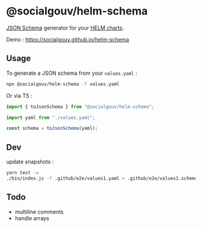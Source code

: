 # @socialgouv/helm-schema

[JSON Schema](https://json-schema.org) generator for your [HELM charts](https://helm.sh).

Demo : https://socialgouv.github.io/helm-schema

## Usage

To generate a JSON schema from your `values.yaml` :

```sh
npx @socialgouv/helm-schema -f values.yaml
```

Or via TS :

```js
import { toJsonSchema } from "@socialgouv/helm-schema";

import yaml from "./values.yaml";

const schema = toJsonSchema(yaml);
```

## Dev

update snapshots :

```sh
yarn test -u
./bin/index.js -f .github/e2e/values1.yaml > .github/e2e/values1.schema.json
```

## Todo

- multiline comments
- handle arrays
